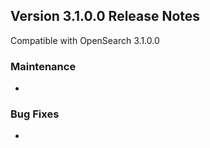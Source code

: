 ## Version 3.1.0.0 Release Notes

Compatible with OpenSearch 3.1.0.0

### Maintenance
* 

### Bug Fixes
* 
